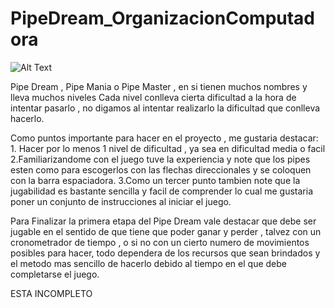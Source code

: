 # PipeDream_OrganizacionComputadora

![Alt Text](https://upload.wikimedia.org/wikipedia/en/b/b0/Pipedream.png)


Pipe Dream , Pipe Mania  o Pipe Master , en si tienen muchos nombres y lleva muchos niveles
Cada nivel conlleva cierta dificultad a la hora de intentar pasarlo , no digamos al intentar realizarlo la dificultad que
conlleva hacerlo.

Como puntos importante para hacer en el proyecto , me gustaria destacar:
    1. Hacer por lo menos 1 nivel de dificultad , ya sea en dificultad media o facil
    2.Familiarizandome con el juego tuve la experiencia  y note que los pipes esten como para escogerlos con las flechas
     direccionales y se coloquen con la barra espaciadora.
    3.Como un tercer punto tambien note que la jugabilidad es bastante sencilla y facil de comprender lo cual me gustaria
     poner un conjunto de instrucciones al iniciar el juego.

Para Finalizar la primera etapa del Pipe Dream vale destacar que debe ser jugable en el sentido de que tiene que poder ganar y perder , talvez con un cronometrador de tiempo , o  si no con un cierto numero de movimientos posibles para hacer, todo dependera de los recursos que sean brindados y el metodo mas sencillo de hacerlo debido al tiempo en el que debe completarse el juego.


ESTA INCOMPLETO
